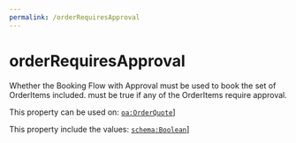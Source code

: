 ```yaml
---
permalink: /orderRequiresApproval
---
```


# orderRequiresApproval
Whether the Booking Flow with Approval must be used to book the set of OrderItems included. must be true if any of the OrderItems require approval.

This property can be used on: [`oa:OrderQuote`](https://openactive.io/OrderQuote)]

This property include the values: [`schema:Boolean`](https://schema.org/Boolean)]
